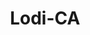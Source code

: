 ---
title: Lodi-CA
slug: lodi-ca
f_state:
- cms/state/california.md
f_locations:
- cms/payday-loan/advance-america-1292.md
- cms/payday-loan/advance-america-1378.md
- cms/payday-loan/advance-till-payday-3462.md
- cms/payday-loan/california-check-cashing-5828.md
- cms/payday-loan/california-check-cashing-5915.md
- cms/payday-loan/cb-merchant-services-9515.md
- cms/payday-loan/check-into-cash-11597.md
- cms/payday-loan/check-into-cash-11650.md
- cms/payday-loan/check-into-cash-of-california-13259.md
- cms/payday-loan/credit-bureau-of-san-joaquin-county-15478.md
- cms/payday-loan/lodi-check-cashing-and-mail-ce-20514.md
- cms/payday-loan/lodi-check-cashing-and-mail-center-20515.md
- cms/payday-loan/national-cash-advance-22466.md
- cms/payday-loan/superior-check-cashing-27037.md
- cms/payday-loan/superior-check-cashing-27038.md
updated-on: '2024-05-30T13:41:28.615Z'
created-on: '2024-05-30T13:41:28.615Z'
published-on: '2024-05-30T13:54:32.469Z'
f_city: Lodi
layout: '[city].html'
tags: city
---